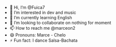 - 👋 Hi, I’m @Fuica7
- 👀 I’m interested in dev and music
- 🌱 I’m currently learning English
- 💞️ I’m looking to collaborate on nothing for moment
- 📫 How to reach me @marceon2
- 😄 Pronouns: Marce - Chelo 
- ⚡ Fun fact: I dance Salsa-Bachata

<!---
Fuica7/Fuica7 is a ✨ special ✨ repository because its `README.md` (this file) appears on your GitHub profile.
You can click the Preview link to take a look at your changes.
--->
